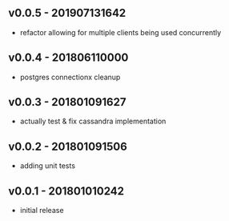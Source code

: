 ## v0.0.5 - 201907131642

 - refactor allowing for multiple clients being used concurrently

## v0.0.4 - 201806110000

 - postgres connectionx cleanup

## v0.0.3 - 201801091627

 - actually test & fix cassandra implementation

## v0.0.2 - 201801091506

 - adding unit tests

## v0.0.1 - 201801010242

 - initial release
